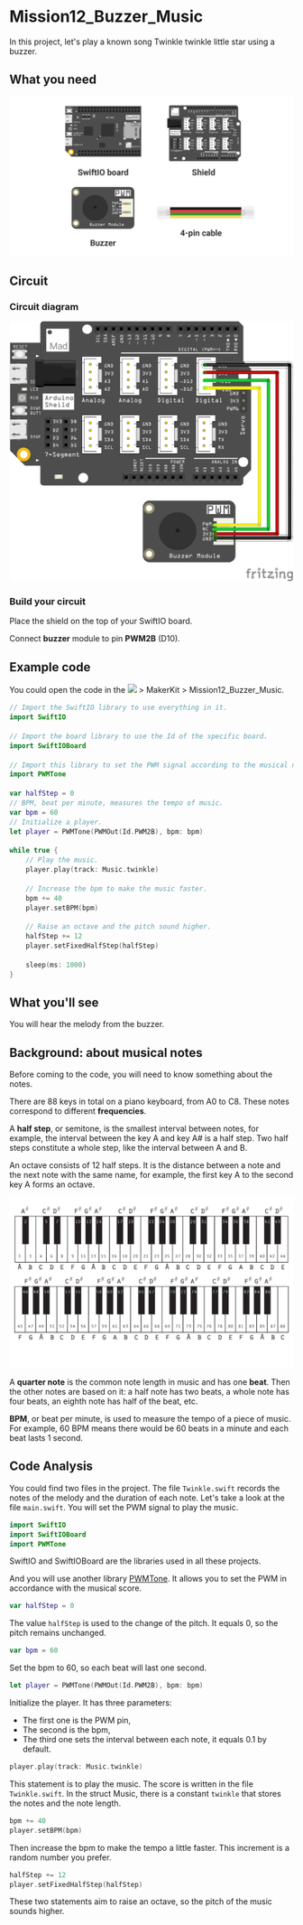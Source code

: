# Mission12\_Buzzer\_Music

In this project, let's play a known song Twinkle twinkle little star using a buzzer.

## What you need

![](../../.gitbook/assets/mission12parts.png)

## Circuit

### Circuit diagram

![](../../.gitbook/assets/buzzer%20%281%29.png)

### Build your circuit

Place the shield on the top of your SwiftIO board. 

Connect **buzzer** module to pin **PWM2B** \(D10\).

## Example code

You could open the code in the ![](../../.gitbook/assets/xnip2020-07-22_16-04-33.jpg) &gt; MakerKit &gt; Mission12\_Buzzer\_Music.

```swift
// Import the SwiftIO library to use everything in it.
import SwiftIO

// Import the board library to use the Id of the specific board.
import SwiftIOBoard

// Import this library to set the PWM signal according to the musical notes.
import PWMTone

var halfStep = 0
// BPM, beat per minute, measures the tempo of music.
var bpm = 60
// Initialize a player.
let player = PWMTone(PWMOut(Id.PWM2B), bpm: bpm)

while true {
    // Play the music. 
    player.play(track: Music.twinkle)

    // Increase the bpm to make the music faster.
    bpm += 40
    player.setBPM(bpm)

    // Raise an octave and the pitch sound higher.
    halfStep += 12
    player.setFixedHalfStep(halfStep)

    sleep(ms: 1000)
}
```

## What you'll see

You will hear the melody from the buzzer. 

## Background: about musical notes

Before coming to the code, you will need to know something about the notes.

There are 88 keys in total on a piano keyboard, from A0 to C8. These notes correspond to different **frequencies**. 

A **half step**, or semitone, is the smallest interval between notes, for example, the interval between the key A and key A\# is a half step. Two half steps constitute a whole step, like the interval between A and B. 

An octave consists of 12 half steps. It is the distance between a note and the next note with the same name, for example, the first key A to the second key A forms an octave.

![](../../.gitbook/assets/keyboard%20%281%29.png)

A **quarter note** is the common note length in music and has one **beat**. Then the other notes are based on it: a half note has two beats, a whole note has four beats, an eighth note has half of the beat, etc.

**BPM**, or beat per minute,  is used to measure the tempo of a piece of music. For example, 60 BPM means there would be 60 beats in a minute and each beat lasts 1 second.

## Code Analysis

You could find two files in the project. The file `Twinkle.swift` records the notes of the melody and the duration of each note. Let's take a look at the file `main.swift`. You will set the PWM signal to play the music.

```swift
import SwiftIO
import SwiftIOBoard
import PWMTone
```

SwiftIO and SwiftIOBoard are the libraries used in all these projects. 

And you will use another library [PWMTone](https://github.com/madmachineio/PWMTone/blob/main/Sources/PWMTone/PWMTone.swift). It allows you to set the PWM in accordance with the musical score. 

```swift
var halfStep = 0
```

The value `halfStep` is used to the change of the pitch. It equals 0, so the pitch remains unchanged.

```swift
var bpm = 60
```

Set the bpm to 60, so each beat will last one second.

```swift
let player = PWMTone(PWMOut(Id.PWM2B), bpm: bpm)
```

Initialize the player. It has three parameters: 

* The first one is the PWM pin, 
* The second is the bpm, 
* The third one sets the interval between each note, it equals 0.1 by default.

```swift
player.play(track: Music.twinkle)
```

This statement is to play the music. The score is written in the file `Twinkle.swift`. In the struct Music, there is a constant `twinkle` that stores the notes and the note length.

```swift
bpm += 40
player.setBPM(bpm)
```

Then increase the bpm to make the tempo a little faster. This increment is a random number you prefer.

```swift
halfStep += 12
player.setFixedHalfStep(halfStep)
```

These two statements aim to raise an octave, so the pitch of the music sounds higher.

